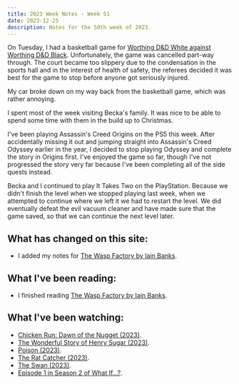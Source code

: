 ```yaml
---
title: 2023 Week Notes - Week 51
date: 2023-12-25
description: Notes for the 50th week of 2023.
---
```


On Tuesday, I had a basketball game for [Worthing D&D White against Worthing D&D Black](https://www.basketballsussex.co.uk/match/35866682.html). Unfortunately, the game was cancelled part-way through. The court became too slippery due to the condensation in the sports hall and in the interest of health of safety, the referees decided it was best for the game to stop before anyone got seriously injured.

My car broke down on my way back from the basketball game, which was rather annoying.

I spent most of the week visiting Becka's family. It was nice to be able to spend some time with them in the build up to Christmas.

I've been playing Assassin's Creed Origins on the PS5 this week. After accidentally missing it out and jumping straight into Assassin's Creed Odyssey earlier in the year, I decided to stop playing Odyssey and complete the story in Origins first. I've enjoyed the game so far, though I've not progressed the story very far because I've been completing all of the side quests instead.

Becka and I continued to play It Takes Two on the PlayStation. Because we didn't finish the level when we stopped playing last week, when we attempted to continue where we left it we had to restart the level. We did eventually defeat the evil vacuum cleaner and have made sure that the game saved, so that we can continue the next level later.

## What has changed on this site:

- I added my notes for [The Wasp Factory by Iain Banks](/reading/9780349139180/).

## What I've been reading:

- I finished reading [The Wasp Factory by Iain Banks](/reading/9780349139180/).

## What I've been watching:

- [Chicken Run: Dawn of the Nugget (2023)](https://www.themoviedb.org/movie/520758).
- [The Wonderful Story of Henry Sugar (2023)](https://www.themoviedb.org/movie/923939).
- [Poison (2023)](https://www.themoviedb.org/movie/1172676-poison).
- [The Rat Catcher (2023)](https://www.themoviedb.org/movie/1172674-the-rat-catcher).
- [The Swan (2023)](https://www.themoviedb.org/movie/1172675-the-swan).
- [Episode 1 in Season 2 of What If...?](https://www.themoviedb.org/tv/91363-what-if/season/2/episode/1).
